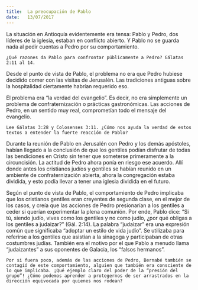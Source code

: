 ```yaml
---
title:  La preocupación de Pablo
date:   13/07/2017
---
```


La situación en Antioquía evidentemente era tensa: Pablo y Pedro, dos líderes de la iglesia, estaban en conflicto abierto. Y Pablo no se guarda nada al pedir cuentas a Pedro por su comportamiento.

`¿Qué razones da Pablo para confrontar públicamente a Pedro? Gálatas 2:11 al 14.`

Desde el punto de vista de Pablo, el problema no era que Pedro hubiese decidido comer con las visitas de Jerusalén. Las tradiciones antiguas sobre la hospitalidad ciertamente habrían requerido eso.

El problema era “la verdad del evangelio”. Es decir, no era simplemente un problema de confraternización o prácticas gastronómicas. Las acciones de Pedro, en un sentido muy real, comprometían todo el mensaje del evangelio.

`Lee Gálatas 3:28 y Colosenses 3:11. ¿Cómo nos ayuda la verdad de estos textos a entender la fuerte reacción de Pablo?`

Durante la reunión de Pablo en Jerusalén con Pedro y los demás apóstoles, habían llegado a la conclusión de que los gentiles podían disfrutar de todas las bendiciones en Cristo sin tener que someterse primeramente a la circuncisión. La actitud de Pedro ahora ponía en riesgo ese acuerdo. Allí donde antes los cristianos judíos y gentiles se habían reunido en un ambiente de confraternización abierta, ahora la congregación estaba dividida, y esto podía llevar a tener una iglesia dividida en el futuro.

Según el punto de vista de Pablo, el comportamiento de Pedro implicaba que los cristianos gentiles eran creyentes de segunda clase, en el mejor de los casos, y creía que las acciones de Pedro presionarían a los gentiles a ceder si querían experimentar la plena comunión. Por ende, Pablo dice: “Si tú, siendo judío, vives como los gentiles y no como judío, ¿por qué obligas a los gentiles a judaizar?” (Gál. 2:14). La palabra “judaizar” era una expresión común que significaba “adoptar un estilo de vida judío”. Se utilizaba para referirse a los gentiles que asistían a la sinagoga y participaban de otras costumbres judías. También era el motivo por el que Pablo a menudo llama “judaizantes” a sus oponentes de Galacia, los “falsos hermanos”.

`Por si fuera poco, además de las acciones de Pedro, Bernabé también se contagió de este comportamiento, alguien que también era consciente de lo que implicaba. ¡Qué ejemplo claro del poder de la “presión del grupo”! ¿Cómo podemos aprender a protegernos de ser arrastrados en la dirección equivocada por quienes nos rodean?`